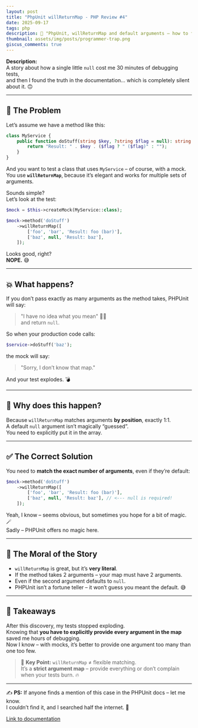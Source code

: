 ```yaml
---
layout: post
title: "PhpUnit willReturnMap - PHP Review #4"
date: 2025-09-17
tags: php
description: 🐛 "PhpUnit, willReturnMap and default arguments – how to fall into a subtle trap 🪤"
thumbnail: assets/img/posts/programmer-trap.png
giscus_comments: true
---
```


**Description:**  
A story about how a single little `null` cost me 30 minutes of debugging tests,  
and then I found the truth in the documentation… which is completely silent about it. 🙃

---

## 🧐 The Problem

Let’s assume we have a method like this:

```php
class MyService {
    public function doStuff(string $key, ?string $flag = null): string {
        return "Result: " . $key . ($flag ? " ($flag)" : "");
    }
}
```

And you want to test a class that uses `MyService` – of course, with a mock.  
You use **`willReturnMap`**, because it’s elegant and works for multiple sets of arguments.

Sounds simple?  
Let’s look at the test:

```php
$mock = $this->createMock(MyService::class);

$mock->method('doStuff')
    ->willReturnMap([
        ['foo', 'bar', 'Result: foo (bar)'],
        ['baz', null, 'Result: baz'],
    ]);
```

Looks good, right?  
**NOPE.** 😅

---

## 💥 What happens?

If you don’t pass exactly as many arguments as the method takes, PHPUnit will say:

> "I have no idea what you mean" 🤷‍♂️  
> and return `null`.

So when your production code calls:

```php
$service->doStuff('baz');
```

the mock will say:

> "Sorry, I don’t know that map."

And your test explodes. 💣

---

## 🤯 Why does this happen?

Because `willReturnMap` matches arguments **by position**, exactly 1:1.  
A default `null` argument isn’t magically “guessed”.  
You need to explicitly put it in the array.

---

## ✅ The Correct Solution

You need to **match the exact number of arguments**, even if they’re default:

```php
$mock->method('doStuff')
    ->willReturnMap([
        ['foo', 'bar', 'Result: foo (bar)'],
        ['baz', null, 'Result: baz'], // <--- null is required!
    ]);
```

Yeah, I know – seems obvious, but sometimes you hope for a bit of magic. 🪄  
Sadly – PHPUnit offers no magic here.

---

## 📝 The Moral of the Story

- `willReturnMap` is great, but it’s **very literal**.
- If the method takes 2 arguments – your map must have 2 arguments.
- Even if the second argument defaults to `null`.
- PHPUnit isn’t a fortune teller – it won’t guess you meant the default. 😅

---

## 🎉 Takeaways

After this discovery, my tests stopped exploding.  
Knowing that **you have to explicitly provide every argument in the map** saved me hours of debugging.  
Now I know – with mocks, it’s better to provide one argument too many than one too few.

> 🧠 **Key Point:** `willReturnMap` ≠ flexible matching.  
> It’s a **strict argument map** – provide everything or don’t complain when your tests burn. 🔥

---

✍️ **PS:** If anyone finds a mention of this case in the PHPUnit docs – let me know.  
I couldn’t find it, and I searched half the internet. 🙈

[Link to documentation](https://docs.phpunit.de/en/12.3/test-doubles.html#willreturnmap)
